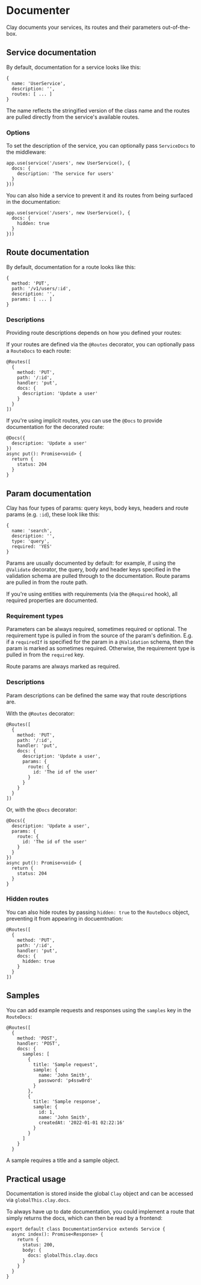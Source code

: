 # Documenter

Clay documents your services, its routes and their parameters out-of-the-box.

## Service documentation

By default, documentation for a service looks like this:

```
{
  name: 'UserService',
  description: '',
  routes: [ ... ]
}
```

The name reflects the stringified version of the class name and the routes are pulled directly from the service's available routes.

### Options

To set the description of the service, you can optionally pass `ServiceDocs` to the middleware:

```
app.use(service('/users', new UserService(), {
  docs: {
    description: 'The service for users'
  }
}))
```

You can also hide a service to prevent it and its routes from being surfaced in the documentation:

```
app.use(service('/users', new UserService(), {
  docs: {
    hidden: true
  }
}))
```

## Route documentation

By default, documentation for a route looks like this:

```
{
  method: 'PUT',
  path: '/v1/users/:id',
  description: '',
  params: [ ... ]
}
```

### Descriptions

Providing route descriptions depends on how you defined your routes:

If your routes are defined via the `@Routes` decorator, you can optionally pass a `RouteDocs` to each route:

```
@Routes([
  {
    method: 'PUT',
    path: '/:id',
    handler: 'put',
    docs: {
      description: 'Update a user'
    }
  }
])
```

If you're using implicit routes, you can use the `@Docs` to provide documentation for the decorated route:

```
@Docs({
  description: 'Update a user'
})
async put(): Promise<void> {
  return {
    status: 204
  }
}
```

## Param documentation

Clay has four types of params: query keys, body keys, headers and route params (e.g. `:id`), these look like this:

```
{
  name: 'search',
  description: '',
  type: 'query',
  required: 'YES'
}
```

Params are usually documented by default: for example, if using the `@Validate` decorator, the query, body and header keys specified in the validation schema are pulled through to the documentation. Route params are pulled in from the route path.

If you're using entities with requirements (via the `@Required` hook), all required properties are documented.

### Requirement types

Parameters can be always required, sometimes required or optional. The requirement type is pulled in from the source of the param's definition. E.g. if a `requiredIf` is specified for the param in a `@Validation` schema, then the param is marked as sometimes required. Otherwise, the requirement type is pulled in from the `required` key.

Route params are always marked as required.

### Descriptions

Param descriptions can be defined the same way that route descriptions are.

With the `@Routes` decorator:

```
@Routes([
  {
    method: 'PUT',
    path: '/:id',
    handler: 'put',
    docs: {
      description: 'Update a user',
      params: {
        route: {
          id: 'The id of the user'
        }
      }
    }
  }
])
```

Or, with the `@Docs` decorator:

```
@Docs({
  description: 'Update a user',
  params: {
    route: {
      id: 'The id of the user'
    }
  }
})
async put(): Promise<void> {
  return {
    status: 204
  }
}
```

### Hidden routes

You can also hide routes by passing `hidden: true` to the `RouteDocs` object, preventing it from appearing in docuemtnation:

```
@Routes([
  {
    method: 'PUT',
    path: '/:id',
    handler: 'put',
    docs: {
      hidden: true
    }
  }
])
```

## Samples

You can add example requests and responses using the `samples` key in the `RouteDocs`:

```
@Routes([
  {
    method: 'POST',
    handler: 'POST',
    docs: {
      samples: [
        {
          title: 'Sample request',
          sample: {
            name: 'John Smith',
            password: 'p4ssw0rd'
          }
        },
        {
          title: 'Sample response',
          sample: {
            id: 1,
            name: 'John Smith',
            createdAt: '2022-01-01 02:22:16'
          }
        }
      ]
    }
  }
```

A sample requires a title and a sample object.

## Practical usage

Documentation is stored inside the global `Clay` object and can be accessed via `globalThis.clay.docs`.

To always have up to date documentation, you could implement a route that simply returns the docs, which can then be read by a frontend:

```
export default class DocumentationService extends Service {
  async index(): Promise<Response> {
    return {
      status: 200,
      body: {
        docs: globalThis.clay.docs
      }
    }
  }
}
```
